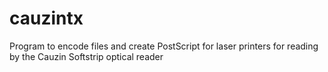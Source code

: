 # cauzintx
Program to encode files and create PostScript for laser printers for reading by the Cauzin Softstrip optical reader
